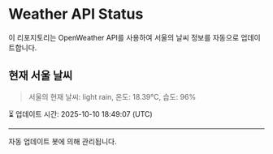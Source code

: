 
# Weather API Status

이 리포지토리는 OpenWeather API를 사용하여 서울의 날씨 정보를 자동으로 업데이트합니다.

## 현재 서울 날씨
> 서울의 현재 날씨: light rain, 온도: 18.39°C, 습도: 96%

⏳ 업데이트 시간: 2025-10-10 18:49:07 (UTC)

---
자동 업데이트 봇에 의해 관리됩니다.
